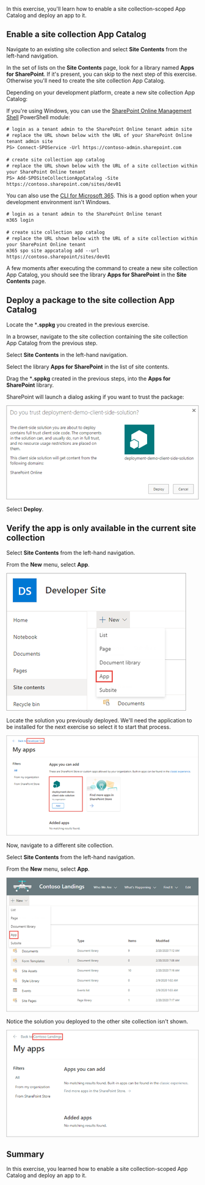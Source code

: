 In this exercise, you'll learn how to enable a site collection-scoped App Catalog and deploy an app to it.

## Enable a site collection App Catalog

Navigate to an existing site collection and select **Site Contents** from the left-hand navigation.

In the set of lists on the **Site Contents** page, look for a library named **Apps for SharePoint**. If it's present, you can skip to the next step of this exercise. Otherwise you'll need to create the site collection App Catalog.

Depending on your development platform, create a new site collection App Catalog:

If you're using Windows, you can use the [SharePoint Online Management Shell](https://www.microsoft.com/download/details.aspx?id=35588) PowerShell module:

```console
# login as a tenant admin to the SharePoint Online tenant admin site
# replace the URL shown below with the URL of your SharePoint Online tenant admin site
PS> Connect-SPOService -Url https://contoso-admin.sharepoint.com

# create site collection app catalog
# replace the URL shown below with the URL of a site collection within your SharePoint Online tenant
PS> Add-SPOSiteCollectionAppCatalog -Site https://contoso.sharepoint.com/sites/dev01
```

You can also use the [CLI for Microsoft 365](https://pnp.github.io/cli-microsoft365). This is a good option when your development environment isn't Windows.

```console
# login as a tenant admin to the SharePoint Online tenant
m365 login

# create site collection app catalog
# replace the URL shown below with the URL of a site collection within your SharePoint Online tenant
m365 spo site appcatalog add --url https://contoso.sharepoint/sites/dev01
```

A few moments after executing the command to create a new site collection App Catalog, you should see the library **Apps for SharePoint** in the **Site Contents** page.

## Deploy a package to the site collection App Catalog

Locate the ***.sppkg** you created in the previous exercise.

In a browser, navigate to the site collection containing the site collection App Catalog from the previous step.

Select **Site Contents** in the left-hand navigation.

Select the library **Apps for SharePoint** in the list of site contents.

Drag the ***.sppkg** created in the previous steps, into the **Apps for SharePoint** library.

SharePoint will launch a dialog asking if you want to trust the package:

![Screenshot of the Do you trust dialog](../media/03-deploy-step-01.png)

Select **Deploy**.

## Verify the app is only available in the current site collection

Select **Site Contents** from the left-hand navigation.

From the **New** menu, select **App**.

![Screenshot selecting to create a new app - select App from the New menu](../media/03-deploy-step-02.png)

Locate the solution you previously deployed. We'll need the application to be installed for the next exercise so select it to start that process.

![Screenshot creating a new app - select App from the New menu](../media/05-testing-step-01.png)

Now, navigate to a different site collection.

Select **Site Contents** from the left-hand navigation.

From the **New** menu, select **App**.

![Screenshot selecting to create a new app - Apps you can add category](../media/05-testing-step-02.png)

Notice the solution you deployed to the other site collection isn't shown.

![Screenshot creating a new app - Apps you can add category](../media/05-testing-step-03.png)

## Summary

In this exercise, you learned how to enable a site collection-scoped App Catalog and deploy an app to it.
